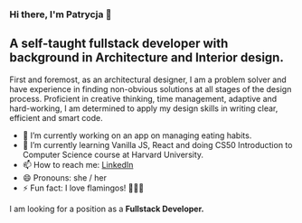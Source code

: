 ### Hi there, I'm Patrycja 👋
## A self-taught fullstack developer with background in Architecture and Interior design.

First and foremost, as an architectural designer, I am a problem solver and have experience in finding non-obvious solutions at all stages of the design process. Proficient in creative thinking, time management, adaptive and hard-working, I am determined to apply my design skills in writing clear, efficient and smart code. 

- 🔭 I’m currently working on an app on managing eating habits.
- 🌱 I’m currently learning Vanilla JS, React and doing CS50 Introduction to Computer Science course at Harvard University.
- 📫 How to reach me: [LinkedIn](https://www.linkedin.com/in/patrycja-miekina/)
- 😄 Pronouns: she / her
- ⚡ Fun fact: I love flamingos! 🦩🦩🦩

I am looking for a position as a **Fullstack Developer.**
